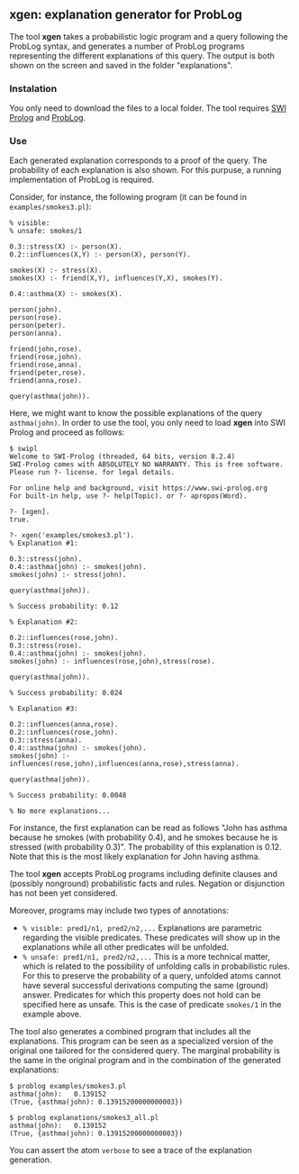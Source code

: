 ## xgen: explanation generator for ProbLog

The tool **xgen** takes a probabilistic logic program 
and a query following the ProbLog syntax, and
generates a number of ProbLog programs representing the different explanations of this query. The output is both shown on the screen and saved in the folder
"explanations".

### Instalation

You only need to download the files to a local folder.
The tool requires 
[SWI Prolog](https://www.swi-prolog.org/)
and 
[ProbLog](https://dtai.cs.kuleuven.be/problog/).

### Use 

Each generated  explanation corresponds to a proof of the query. The probability of each explanation is also shown. For this purpuse, a running implementation of ProbLog is required.

Consider, for instance, the following program (it can be found in ``examples/smokes3.pl``):

```
% visible: 
% unsafe: smokes/1

0.3::stress(X) :- person(X).
0.2::influences(X,Y) :- person(X), person(Y).

smokes(X) :- stress(X).
smokes(X) :- friend(X,Y), influences(Y,X), smokes(Y).

0.4::asthma(X) :- smokes(X).

person(john).
person(rose).
person(peter).
person(anna).

friend(john,rose).
friend(rose,john).
friend(rose,anna).
friend(peter,rose).
friend(anna,rose).

query(asthma(john)).
```

Here, we might want to know the possible explanations of the query ``asthma(john)``. In order to use the tool, you only need
to load **xgen** into SWI Prolog and proceed as follows:

```
$ swipl
Welcome to SWI-Prolog (threaded, 64 bits, version 8.2.4)
SWI-Prolog comes with ABSOLUTELY NO WARRANTY. This is free software.
Please run ?- license. for legal details.

For online help and background, visit https://www.swi-prolog.org
For built-in help, use ?- help(Topic). or ?- apropos(Word).

?- [xgen].
true.

?- xgen('examples/smokes3.pl').
% Explanation #1:

0.3::stress(john).
0.4::asthma(john) :- smokes(john).
smokes(john) :- stress(john).

query(asthma(john)).

% Success probability: 0.12

% Explanation #2:

0.2::influences(rose,john).
0.3::stress(rose).
0.4::asthma(john) :- smokes(john).
smokes(john) :- influences(rose,john),stress(rose).

query(asthma(john)).

% Success probability: 0.024

% Explanation #3:

0.2::influences(anna,rose).
0.2::influences(rose,john).
0.3::stress(anna).
0.4::asthma(john) :- smokes(john).
smokes(john) :- influences(rose,john),influences(anna,rose),stress(anna).

query(asthma(john)).

% Success probability: 0.0048

% No more explanations...
```

For instance, the first explanation can be read as follows "John has asthma because he smokes (with probability 0.4), 
and he smokes because he is stressed (with probability 0.3)". The probability of this explanation is 0.12. Note that this is the most likely explanation for John having asthma.

The tool **xgen** accepts ProbLog programs including definite clauses and (possibly nonground) probabilistic facts and rules. Negation or disjunction has not been yet considered.

Moreover, programs may include two types of annotations:

* ``% visible: pred1/n1, pred2/n2,...`` Explanations are parametric regarding the visible predicates. These predicates will show up in the explanations while all other predicates will be unfolded.
* ``% unsafe: pred1/n1, pred2/n2,...`` This is a more technical matter, which is related to the possibility of unfolding calls in probabilistic rules. For this to preserve the probability of a query, unfolded atoms cannot have several successful derivations computing the same (ground) answer. Predicates for which this property does not hold can be specified here as unsafe. This is the case of predicate
```smokes/1``` in the example above.

The tool also generates a combined program that includes all the explanations. This program can be seen as a specialized version of the original one tailored for the considered query. The marginal probability is the same in the original program and in the combination of the generated explanations:

```
$ problog examples/smokes3.pl 
asthma(john):	0.139152  
(True, {asthma(john): 0.13915200000000003})

$ problog explanations/smokes3_all.pl 
asthma(john):	0.139152  
(True, {asthma(john): 0.13915200000000003})
```

You can assert the atom ```verbose``` to see a trace of the explanation generation.